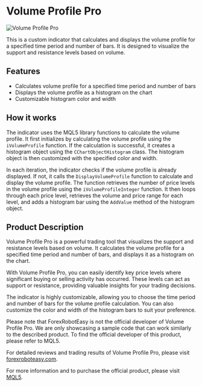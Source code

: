 # Volume Profile Pro

![Volume Profile Pro](https://forexroboteasy.com/wp-content/uploads/2022/01/Volume-Profile-Pro.jpg)

This is a custom indicator that calculates and displays the volume profile for a specified time period and number of bars. It is designed to visualize the support and resistance levels based on volume.

## Features

- Calculates volume profile for a specified time period and number of bars
- Displays the volume profile as a histogram on the chart
- Customizable histogram color and width

## How it works

The indicator uses the MQL5 library functions to calculate the volume profile. It first initializes by calculating the volume profile using the `iVolumeProfile` function. If the calculation is successful, it creates a histogram object using the `CChartObjectHistogram` class. The histogram object is then customized with the specified color and width.

In each iteration, the indicator checks if the volume profile is already displayed. If not, it calls the `DisplayVolumeProfile` function to calculate and display the volume profile. The function retrieves the number of price levels in the volume profile using the `iVolumeProfileInteger` function. It then loops through each price level, retrieves the volume and price range for each level, and adds a histogram bar using the `AddValue` method of the histogram object.

## Product Description

Volume Profile Pro is a powerful trading tool that visualizes the support and resistance levels based on volume. It calculates the volume profile for a specified time period and number of bars, and displays it as a histogram on the chart.

With Volume Profile Pro, you can easily identify key price levels where significant buying or selling activity has occurred. These levels can act as support or resistance, providing valuable insights for your trading decisions.

The indicator is highly customizable, allowing you to choose the time period and number of bars for the volume profile calculation. You can also customize the color and width of the histogram bars to suit your preference.

Please note that ForexRobotEasy is not the official developer of Volume Profile Pro. We are only showcasing a sample code that can work similarly to the described product. To find the official developer of this product, please refer to MQL5.

For detailed reviews and trading results of Volume Profile Pro, please visit [forexroboteasy.com](https://forexroboteasy.com/forex-robot-review/volume-profile-pro-review-trading-visualization-support-levels/).

For more information and to purchase the official product, please visit [MQL5](https://www.mql5.com/).
